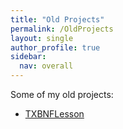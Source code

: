 ```yaml
---
title: "Old Projects"
permalink: /OldProjects
layout: single
author_profile: true
sidebar:
  nav: overall
---
```


Some of my old projects:

* [TXBNFLesson](https://github.com/ZhiZe-ZG/TXBNFLesson)
